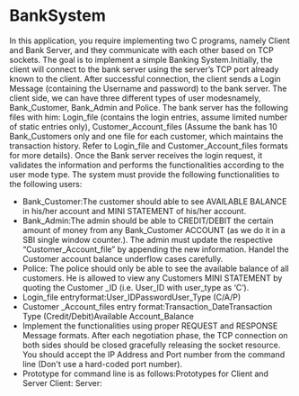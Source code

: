 # BankSystem
In  this  application,  you  require  implementing  two  C  programs,  namely  Client  and  Bank  Server,  and  they communicate with each other based on TCP sockets. The goal is to implement a simple Banking System.Initially, the client will connect to the bank server using the server’s TCP port already known to the client. After successful connection,  the  client  sends  a  Login  Message  (containing  the Username  and  password)  to the  bank server.  The client side,  we  can  have  three  different  types of user modesnamely,  Bank_Customer,  Bank_Admin and  Police.  The  bank  server  has  the  following  files  with  him:  Login_file  (contains  the  login  entries,  assume limited number of static entries only), Customer_Account_files (Assume the bank has 10 Bank_Customers only and   one   file   for   each   customer,   which   maintains   the   transaction   history.   Refer   to   Login_file   and Customer_Account_files formats for more details). Once the Bank server receives the login request, it validates the information and performs the functionalities according to the user mode type. The system must provide the following functionalities to the following users:
* Bank_Customer:The customer  should  able  to see AVAILABLE  BALANCE  in his/her  account  and  MINI STATEMENT of his/her account.
* Bank_Admin:The  admin  should  be  able  to  CREDIT/DEBIT  the  certain  amount  of  money  from  any Bank_Customer ACCOUNT (as we do it in a SBI single window counter.). The admin must update the respective “Customer_Account_file” by appending the new information. Handel the Customer account balance underflow cases carefully.
* Police: The  police  should  only  be  able  to  see  the  available  balance  of  all  customers.  He  is  allowed  to view any Customers MINI STATEMENT by quoting the Customer _ID (i.e. User_ID with user_type as ‘C’).
* Login_file entryformat:User_IDPasswordUser_Type (C/A/P)
* Customer _Account_files entry format:Transaction_DateTransaction Type (Credit/Debit)Available Account_Balance
* Implement the functionalities using proper REQUEST and RESPONSE Message formats. After each negotiation phase, the TCP connection on both sides should be closed gracefully releasing the socket resource. You should accept  the  IP  Address  and  Port  number  from  the  command  line  (Don't  use  a  hard-coded  port  number). 
* Prototype for command line is as follows:Prototypes for Client and Server Client: <executable code><Server IP Address><Server Port number>Server: <executable code><Server Port number>
